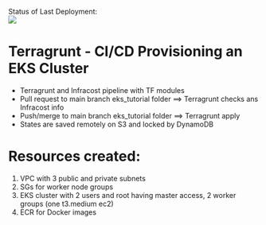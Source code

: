 Status of Last Deployment:<br>
<img src="https://github.com/vvvegero97/
terragrunt_infracost_eks_pipeline/workflows/Terragrunt CI/CD Pipeline/badge.svg?branch=main"><br>
# Terragrunt - CI/CD Provisioning an EKS Cluster
- Terragrunt and Infracost pipeline with TF modules
- Pull request to main branch eks_tutorial folder ==> Terragrunt checks ans Infracost info
- Push/merge to main branch eks_tutorial folder ==> Terragrunt apply
- States are saved remotely on S3 and locked by DynamoDB
# Resources created:
1. VPC with 3 public and private subnets
2. SGs for worker node groups
3. EKS cluster with 2 users and root having master access, 2 worker groups (one t3.medium ec2)
4. ECR for Docker images
